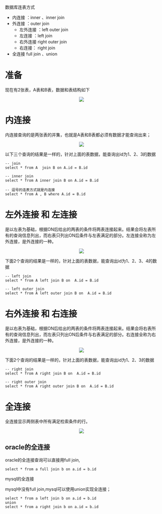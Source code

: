 数据库连表方式
* 内连接 ：inner 、inner join
* 外连接 ：outer join
    * 左外连接 ：left outer join
    * 左连接 ：left join
    * 右外连接 right outer join
    * 右连接： right join
* 全连接 full join 、union

# 准备

现在有2张表，A表和B表，数据和表结构如下

<div align="center"><img src="https://cdn.jsdelivr.net/gh/lcekold/blogimage@main/database/65.png"></div>

# 内连接

内连接查询的是两张表的并集，也就是A表和B表都必须有数据才能查询出来；

<div align="center"><img src="https://cdn.jsdelivr.net/gh/lcekold/blogimage@main/database/66.png"></div>

以下三个查询的结果是一样的，针对上面的表数据，能查询出id为1、2、3的数据

    -- join
    select * from A  join B on A.id = B.id 

    -- inner join
    select * from A inner join B on A.id = B.id 

    -- 逗号的连表方式就是内连接
    select * from A , B where A.id = B.id 


# 左外连接 和 左连接
是以左表为基础，根据ON后给出的两表的条件将两表连接起来。结果会将左表所有的查询信息列出，而右表只列出ON后条件与左表满足的部分。左连接全称为左外连接，是外连接的一种。

<div align="center"><img src="https://cdn.jsdelivr.net/gh/lcekold/blogimage@main/database/67.png"></div>

下面2个查询的结果是一样的，针对上面的表数据，能查询出id为1、2、3、4的数据

    -- left join
    select * from A left join B on  A.id = B.id 

    -- left outer join
    select * from A left outer join B on  A.id = B.id 

# 右外连接 和 右连接

是以右表为基础，根据ON后给出的两表的条件将两表连接起来。结果会将右表所有的查询信息列出，而左表只列出ON后条件与右表满足的部分。右连接全称为右外连接，是外连接的一种。

<div align="center"><img src="https://cdn.jsdelivr.net/gh/lcekold/blogimage@main/database/68.png"></div>

下面2个查询的结果是一样的，针对上面的表数据，能查询出id为1、2、3的数据

    -- right join
    select * from A right join B on  A.id = B.id 

    -- right outer join
    select * from A right outer join B on  A.id = B.id 

# 全连接

全连接显示两侧表中所有满足检索条件的行。

<div align="center"><img src="https://cdn.jsdelivr.net/gh/lcekold/blogimage@main/database/69.png"></div>

## oracle的全连接

oracle的全连接查询可以直接用full join,

    select * from a full join b on a.id = b.id

mysql的全连接

mysql中没有full join,mysql可以使用union实现全连接；

    select * from a left join b on a.id = b.id
    union
    select * from a right join b on a.id = b.id

